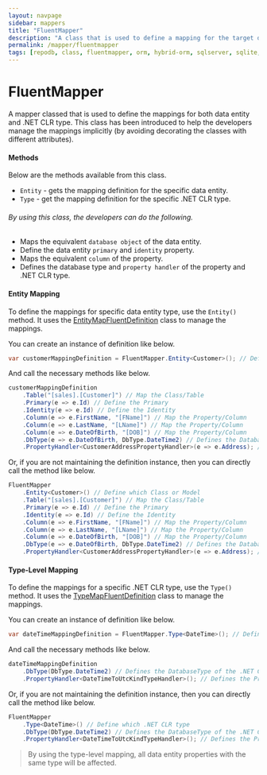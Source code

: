 ```yaml
---
layout: navpage
sidebar: mappers
title: "FluentMapper"
description: "A class that is used to define a mapping for the target data entity in a fluent way."
permalink: /mapper/fluentmapper
tags: [repodb, class, fluentmapper, orm, hybrid-orm, sqlserver, sqlite, mysql, postgresql]
---
```


# FluentMapper

A mapper classed that is used to define the mappings for both data entity and .NET CLR type. This class has been introduced to help the developers manage the mappings implicitly (by avoiding decorating the classes with different attributes).

#### Methods

Below are the methods available from this class.

- `Entity` - gets the mapping definition for the specific data entity.
- `Type` - get the mapping definition for the specific .NET CLR type.

###### By using this class, the developers can do the following.

- Maps the equivalent `database object` of the data entity.
- Define the data entity `primary` and `identity` property.
- Maps the equivalent `column` of the property.
- Defines the database type and `property handler` of the property and .NET CLR type.

#### Entity Mapping

To define the mappings for specific data entity type, use the `Entity()` method. It uses the [EntityMapFluentDefinition](/class/entitymapfluentdefinition) class to manage the mappings.

You can create an instance of definition like below.

```csharp
var customerMappingDefinition = FluentMapper.Entity<Customer>(); // Define which Class or Model
```

And call the necessary methods like below.

```csharp
customerMappingDefinition
    .Table("[sales].[Customer]") // Map the Class/Table
    .Primary(e => e.Id) // Define the Primary
    .Identity(e => e.Id) // Define the Identity
    .Column(e => e.FirstName, "[FName]") // Map the Property/Column
    .Column(e => e.LastName, "[LName]") // Map the Property/Column
    .Column(e => e.DateOfBirth, "[DOB]") // Map the Property/Column
    .DbType(e => e.DateOfBirth, DbType.DateTime2) // Defines the DatabaseType of the Property
    .PropertyHandler<CustomerAddressPropertyHandler>(e => e.Address); // Defines the PropertyHandler of the Property
```

Or, if you are not maintaining the definition instance, then you can directly call the method like below.

```csharp
FluentMapper
    .Entity<Customer>() // Define which Class or Model
    .Table("[sales].[Customer]") // Map the Class/Table
    .Primary(e => e.Id) // Define the Primary
    .Identity(e => e.Id) // Define the Identity
    .Column(e => e.FirstName, "[FName]") // Map the Property/Column
    .Column(e => e.LastName, "[LName]") // Map the Property/Column
    .Column(e => e.DateOfBirth, "[DOB]") // Map the Property/Column
    .DbType(e => e.DateOfBirth, DbType.DateTime2) // Defines the DatabaseType of the Property
    .PropertyHandler<CustomerAddressPropertyHandler>(e => e.Address); // Defines the PropertyHandler of the Property
```

#### Type-Level Mapping

To define the mappings for a specific .NET CLR type, use the `Type()` method. It uses the [TypeMapFluentDefinition](/class/typemapfluentdefinition) class to manage the mappings.

You can create an instance of definition like below.

```csharp
var dateTimeMappingDefinition = FluentMapper.Type<DateTime>(); // Define which .NET CLR type
```

And call the necessary methods like below.

```csharp
dateTimeMappingDefinition
    .DbType(DbType.DateTime2) // Defines the DatabaseType of the .NET CLR type
    .PropertyHandler<DateTimeToUtcKindTypeHandler>(); // Defines the PropertyHandler of the .NET CLR type
```

Or, if you are not maintaining the definition instance, then you can directly call the method like below.

```csharp
FluentMapper
    .Type<DateTime>() // Define which .NET CLR type
    .DbType(DbType.DateTime2) // Defines the DatabaseType of the .NET CLR type
    .PropertyHandler<DateTimeToUtcKindTypeHandler>(); // Defines the PropertyHandler of the .NET CLR type
```

> By using the type-level mapping, all data entity properties with the same type will be affected.
